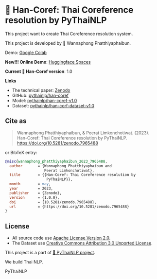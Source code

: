 # 🪿 Han-Coref: Thai Coreference resolution by PyThaiNLP

This project want to create Thai Coreference resolution system.

This project is developed by 🪿 Wannaphong Phatthiyaphaibun.

Demo: [Google Colab](https://colab.research.google.com/github/PyThaiNLP/han-coref/blob/main/demo.ipynb)

**New!!! Online Demo**: [Huggingface Spaces](https://huggingface.co/spaces/pythainlp/Han-Coref)


**Current 🪿 Han-Coref version**: 1.0

**Links**
- The technical paper: [Zenodo](https://zenodo.org/record/7965488)
- GitHub: [pythainlp/han-coref](https://github.com/pythainlp/han-coref)
- Model: [pythainlp/han-coref-v1.0](https://huggingface.co/pythainlp/han-coref-v1.0)
- Dataset: [pythainlp/han-corf-dataset-v1.0](https://huggingface.co/datasets/pythainlp/han-corf-dataset-v1.0)

## Cite as

> Wannaphong Phatthiyaphaibun, & Peerat Limkonchotiwat. (2023). Han-Coref: Thai Coreference resolution by PyThaiNLP. https://doi.org/10.5281/zenodo.7965488

or BibTeX entry:

``` bib
@misc{wannaphong_phatthiyaphaibun_2023_7965488,
  author       = {Wannaphong Phatthiyaphaibun and
                  Peerat Limkonchotiwat},
  title        = {{Han-Coref: Thai Coreference resolution by 
                   PyThaiNLP}},
  month        = may,
  year         = 2023,
  publisher    = {Zenodo},
  version      = {1.0.0},
  doi          = {10.5281/zenodo.7965488},
  url          = {https://doi.org/10.5281/zenodo.7965488}
}
```

## License
- All source code use [Apache License Version 2.0](http://www.apache.org/licenses/LICENSE-2.0).
- The Dataset use [Creative Commons Attribution 3.0 Unported License](https://creativecommons.org/licenses/by/3.0/).


This project is a part of [🪿 PyThaiNLP project](https://github.com/PyThaiNLP/).


We build Thai NLP.

PyThaiNLP
